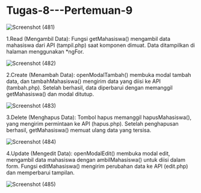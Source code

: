 # Tugas-8---Pertemuan-9

![Screenshot (481)](https://github.com/user-attachments/assets/a6ce4b97-67a1-4ba2-92fd-176fb6520cd3)

1.Read (Mengambil Data):
Fungsi getMahasiswa() mengambil data mahasiswa dari API (tampil.php) saat komponen dimuat. Data ditampilkan di halaman menggunakan *ngFor.

![Screenshot (482)](https://github.com/user-attachments/assets/71fe46ce-78d3-4d36-9cd1-dba01d12636a)

2.Create (Menambah Data):
openModalTambah() membuka modal tambah data, dan tambahMahasiswa() mengirim data yang diisi ke API (tambah.php). Setelah berhasil, data diperbarui dengan memanggil getMahasiswa() dan modal ditutup.


![Screenshot (483)](https://github.com/user-attachments/assets/506d2347-4fc2-4de5-bca2-3f873317e59b)

3.Delete (Menghapus Data):
Tombol hapus memanggil hapusMahasiswa(), yang mengirim permintaan ke API (hapus.php). Setelah penghapusan berhasil, getMahasiswa() memuat ulang data yang tersisa.

![Screenshot (484)](https://github.com/user-attachments/assets/3cb42c25-a01d-4f7a-9851-a27ec2a92579)

4.Update (Mengedit Data):
openModalEdit() membuka modal edit, mengambil data mahasiswa dengan ambilMahasiswa() untuk diisi dalam form. Fungsi editMahasiswa() mengirim perubahan data ke API (edit.php) dan memperbarui tampilan.

![Screenshot (485)](https://github.com/user-attachments/assets/3d4ba280-abc5-4c86-9898-074678448b33)
